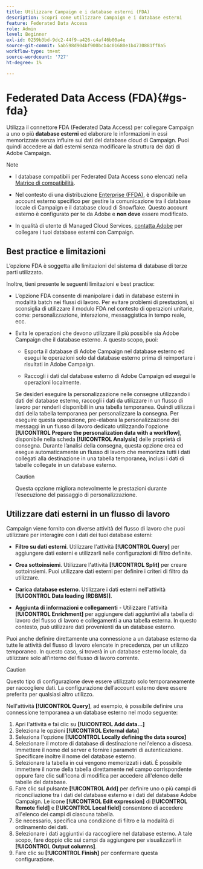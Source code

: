 ```yaml
---
title: Utilizzare Campaign e i database esterni (FDA)
description: Scopri come utilizzare Campaign e i database esterni
feature: Federated Data Access
role: Admin
level: Beginner
exl-id: 0259b3bd-9dc2-44f9-a426-c4af46b00a4e
source-git-commit: 5ab598d904bf900bcb4c01680e1b4730881ff8a5
workflow-type: tm+mt
source-wordcount: '727'
ht-degree: 1%

---
```


# Federated Data Access (FDA){#gs-fda}

Utilizza il connettore FDA (Federated Data Access) per collegare Campaign a uno o più **database esterni** ed elaborare le informazioni in essi memorizzate senza influire sui dati del database cloud di Campaign. Puoi quindi accedere ai dati esterni senza modificare la struttura dei dati di Adobe Campaign.

>[!NOTE]
>
>* I database compatibili per Federated Data Access sono elencati nella [Matrice di compatibilità](../start/compatibility-matrix.md).
>
>* Nel contesto di una distribuzione [Enterprise (FFDA)](../architecture/enterprise-deployment.md), è disponibile un account esterno specifico per gestire la comunicazione tra il database locale di Campaign e il database cloud di Snowflake. Questo account esterno è configurato per te da Adobe e **non deve** essere modificato.
>
>* In qualità di utente di Managed Cloud Services, [contatta Adobe](../start/campaign-faq.md#support) per collegare i tuoi database esterni con Campaign.


## Best practice e limitazioni

L’opzione FDA è soggetta alle limitazioni del sistema di database di terze parti utilizzato.

Inoltre, tieni presente le seguenti limitazioni e best practice:

* L’opzione FDA consente di manipolare i dati in database esterni in modalità batch nei flussi di lavoro. Per evitare problemi di prestazioni, si sconsiglia di utilizzare il modulo FDA nel contesto di operazioni unitarie, come: personalizzazione, interazione, messaggistica in tempo reale, ecc.

* Evita le operazioni che devono utilizzare il più possibile sia Adobe Campaign che il database esterno. A questo scopo, puoi:

   * Esporta il database di Adobe Campaign nel database esterno ed esegui le operazioni solo dal database esterno prima di reimportare i risultati in Adobe Campaign.

   * Raccogli i dati dal database esterno di Adobe Campaign ed esegui le operazioni localmente.

  Se desideri eseguire la personalizzazione nelle consegne utilizzando i dati del database esterno, raccogli i dati da utilizzare in un flusso di lavoro per renderli disponibili in una tabella temporanea. Quindi utilizza i dati della tabella temporanea per personalizzare la consegna. Per eseguire questa operazione, pre-elabora la personalizzazione dei messaggi in un flusso di lavoro dedicato utilizzando l&#39;opzione **[!UICONTROL Prepare the personalization data with a workflow]**, disponibile nella scheda **[!UICONTROL Analysis]** delle proprietà di consegna. Durante l’analisi della consegna, questa opzione crea ed esegue automaticamente un flusso di lavoro che memorizza tutti i dati collegati alla destinazione in una tabella temporanea, inclusi i dati di tabelle collegate in un database esterno.

  >[!CAUTION]
  >
  >Questa opzione migliora notevolmente le prestazioni durante l’esecuzione del passaggio di personalizzazione.


## Utilizzare dati esterni in un flusso di lavoro

Campaign viene fornito con diverse attività del flusso di lavoro che puoi utilizzare per interagire con i dati dei tuoi database esterni:

* **Filtro su dati esterni**. Utilizzare l&#39;attività **[!UICONTROL Query]** per aggiungere dati esterni e utilizzarli nelle configurazioni di filtro definite.

* **Crea sottoinsiemi**. Utilizzare l&#39;attività **[!UICONTROL Split]** per creare sottoinsiemi. Puoi utilizzare dati esterni per definire i criteri di filtro da utilizzare.

* **Carica database esterno**. Utilizzare i dati esterni nell&#39;attività **[!UICONTROL Data loading (RDBMS)]**.

* **Aggiunta di informazioni e collegamenti** - Utilizzare l&#39;attività **[!UICONTROL Enrichment]** per aggiungere dati aggiuntivi alla tabella di lavoro del flusso di lavoro e collegamenti a una tabella esterna. In questo contesto, può utilizzare dati provenienti da un database esterno.

Puoi anche definire direttamente una connessione a un database esterno da tutte le attività del flusso di lavoro elencate in precedenza, per un utilizzo temporaneo. In questo caso, si troverà in un database esterno locale, da utilizzare solo all’interno del flusso di lavoro corrente.

>[!CAUTION]
>
>Questo tipo di configurazione deve essere utilizzato solo temporaneamente per raccogliere dati. La configurazione dell’account esterno deve essere preferita per qualsiasi altro utilizzo.

Nell&#39;attività **[!UICONTROL Query]**, ad esempio, è possibile definire una connessione temporanea a un database esterno nel modo seguente:

1. Apri l&#39;attività e fai clic su **[!UICONTROL Add data...]**
1. Seleziona le opzioni **[!UICONTROL External data]**
1. Seleziona l&#39;opzione **[!UICONTROL Locally defining the data source]**
1. Selezionare il motore di database di destinazione nell&#39;elenco a discesa. Immettere il nome del server e fornire i parametri di autenticazione. Specificare inoltre il nome del database esterno.
1. Selezionare la tabella in cui vengono memorizzati i dati. È possibile immettere il nome della tabella direttamente nel campo corrispondente oppure fare clic sull&#39;icona di modifica per accedere all&#39;elenco delle tabelle del database.
1. Fare clic sul pulsante **[!UICONTROL Add]** per definire uno o più campi di riconciliazione tra i dati del database esterno e i dati del database Adobe Campaign. Le icone **[!UICONTROL Edit expression]** di **[!UICONTROL Remote field]** e **[!UICONTROL Local field]** consentono di accedere all&#39;elenco dei campi di ciascuna tabella.
1. Se necessario, specifica una condizione di filtro e la modalità di ordinamento dei dati.
1. Selezionare i dati aggiuntivi da raccogliere nel database esterno. A tale scopo, fare doppio clic sui campi da aggiungere per visualizzarli in **[!UICONTROL Output columns]**.
1. Fare clic su **[!UICONTROL Finish]** per confermare questa configurazione.
